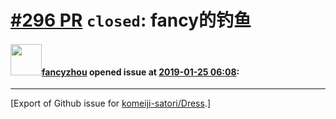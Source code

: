 # [\#296 PR](https://github.com/komeiji-satori/Dress/pull/296) `closed`: fancy的钓鱼

#### <img src="https://avatars.githubusercontent.com/u/19216022?u=224f8c72d5e1a55172cc15356062f717818f8904&v=4" width="50">[fancyzhou](https://github.com/fancyzhou) opened issue at [2019-01-25 06:08](https://github.com/komeiji-satori/Dress/pull/296):






-------------------------------------------------------------------------------



[Export of Github issue for [komeiji-satori/Dress](https://github.com/komeiji-satori/Dress).]
